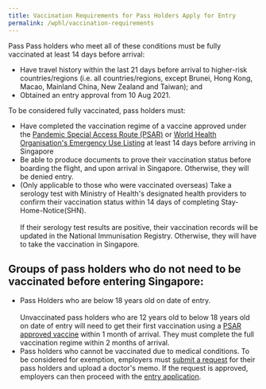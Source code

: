 ```yaml
---
title: Vaccination Requirements for Pass Holders Apply for Entry
permalink: /wphl/vaccination-requirements
---
```

Pass Pass holders who meet all of these conditions must be fully vaccinated at least 14 days before arrival: 
- Have travel history within the last 21 days before arrival to higher-risk countries/regions (i.e. all countries/regions, except Brunei, Hong Kong, Macao, Mainland China, New Zealand and Taiwan); and 
- Obtained an entry approval from 10 Aug 2021. 

To be considered fully vaccinated, pass holders must: 
- Have completed the vaccination regime of a vaccine approved under the [Pandemic Special Access Route (PSAR)](https://www.hsa.gov.sg/hsa-psar) or [World Health Organisation's Emergency Use Listing](https://extranet.who.int/pqweb/vaccines/covid-19-vaccines) at least 14 days before arriving in Singapore
- Be able to produce documents to prove their vaccination status before boarding the flight, and upon arrival in Singapore. Otherwise, they will be denied entry. 
- (Only applicable to those who were vaccinated overseas) Take a serology test with Ministry of Health's designated health providers to confirm their vaccination status within 14 days of completing Stay-Home-Notice(SHN). <br/><br/>
If their serology test results are positive, their vaccination records will be updated in the National Immunisation Registry. Otherwise, they will have to take the vaccination in Singapore.

## Groups of pass holders who do not need to be vaccinated before entering Singapore: 

- Pass Holders who are below 18 years old on date of entry. 
<br/><br/>Unvaccinated pass holders who are 12 years old to below 18 years old on date of entry will need to get their first vaccination using a [PSAR approved vaccine]((https://www.hsa.gov.sg/hsa-psar) ) within 1 month of arrival. They must complete the full vaccination regime within 2 months of arrival. 
- Pass holders who cannot be vaccinated due to medical conditions. To be considered for exemption, employers must [submit a request](https://www.mom.gov.sg/exempt-vaccination) for their pass holders and upload a doctor's memo. If the request is approved, employers can then proceed with the [entry application](https://go.gov.sg/wphl-requirements).
